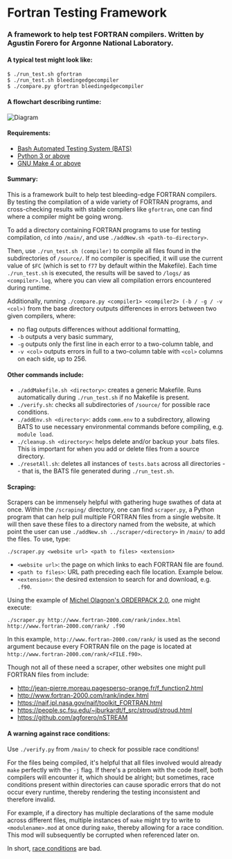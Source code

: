 # Fortran Testing Framework 
### A framework to help test FORTRAN compilers. Written by Agustin Forero for Argonne National Laboratory. 



#### A typical test might look like: 
```
$ ./run_test.sh gfortran
$ ./run_test.sh bleedingedgecompiler
$ ./compare.py gfortran bleedingedgecompiler
```



#### A flowchart describing runtime:
![Diagram](https://docs.google.com/drawings/d/e/2PACX-1vRsiWq6hmns9xMxgzui_GlJXo_F3Glt130am-J2Os0Dtb4hX1VsA9-vQ6hjQ3oMJJmnCq4-IKVzV0Zv/pub?w=1508&h=1110)



#### Requirements: 
- [Bash Automated Testing System (BATS)](https://github.com/bats-core/bats-core)
- [Python 3 or above](https://docs.python-guide.org/starting/install3/linux/)
- [GNU Make 4 or above](http://ftp.gnu.org/gnu/make/)



#### Summary: 
This is a framework built to help test bleeding-edge FORTRAN compilers. By testing the compilation of a wide variety of FORTRAN programs, and cross-checking results with stable compilers like `gfortran`, one can find where a compiler might be going wrong.

To add a directory containing FORTRAN programs to use for testing compilation, `cd` into `/main/`, and use `./addNew.sh <path-to-directory>`.

Then, use `./run_test.sh (compiler)` to compile all files found in the subdirectories of `/source/`. If no compiler is specified, it will use the current value of `$FC` (which is set to `f77` by default within the Makefile). Each time `./run_test.sh` is executed, the results will be saved to `/logs/` as `<compiler>.log`, where you can view all compilation errors encountered during runtime. 

Additionally, running `./compare.py <compiler1> <compiler2> (-b / -g / -v <col>)` from the base directory outputs differences in errors between two given compilers, where:

- no flag outputs differences without additional formatting,
- `-b` outputs a very basic summary,
- `-g` outputs only the first line in each error to a two-column table, and
- `-v <col>` outputs errors in full to a two-column table with `<col>` columns on each side, up to 256.



#### Other commands include: 
- `./addMakefile.sh <directory>`: creates a generic Makefile. Runs automatically during `./run_test.sh` if no Makefile is present.
- `./verify.sh`: checks all subdirectories of `/source/` for possible race conditions.
- `./addEnv.sh <directory>`: adds `comm.env` to a subdirectory, allowing BATS to use necessary environmental commands before compiling, e.g. `module load`.
- `./cleanup.sh <directory>`: helps delete and/or backup your .bats files. This is important for when you add or delete files from a source directory.
- `./resetAll.sh`: deletes all instances of `tests.bats` across all directories -- that is, the BATS file generated during `./run_test.sh`.



#### Scraping: 
Scrapers can be immensely helpful with gathering huge swathes of data at once. Within the `/scraping/` directory, one can find `scraper.py`, a Python program that can help pull multiple FORTRAN files from a single website. It will then save these files to a directory named from the website, at which point the user can use `./addNew.sh ../scraper/<directory>` in `/main/` to add the files. To use, type:

`./scraper.py <website url> <path to files> <extension>`
- `<website url>`: the page on which links to each FORTRAN file are found.
- `<path to files>`: URL path preceding each file location. Example below.
- `<extension>`: the desired extension to search for and download, e.g. `.f90`.

Using the example of [Michel Olagnon's ORDERPACK 2.0](http://www.fortran-2000.com/rank/index.html), one might execute:

`./scraper.py http://www.fortran-2000.com/rank/index.html http://www.fortran-2000.com/rank/ .f90`

In this example, `http://www.fortran-2000.com/rank/` is used as the second argument because every FORTRAN file on the page is located at `http://www.fortran-2000.com/rank/<FILE.f90>`.

Though not all of these need a scraper, other websites one might pull FORTRAN files from include:
- http://jean-pierre.moreau.pagesperso-orange.fr/f_function2.html
- http://www.fortran-2000.com/rank/index.html
- https://naif.jpl.nasa.gov/naif/toolkit_FORTRAN.html
- https://people.sc.fsu.edu/~jburkardt/f_src/stroud/stroud.html
- https://github.com/agforero/nSTREAM



#### A warning against race conditions: 
Use `./verify.py` from `/main/` to check for possible race conditions!

For the files being compiled, it's helpful that all files involved would already `make` perfectly with the `-j` flag. If there's a problem with the code itself, both compilers will encounter it, which should be alright; but sometimes, race conditions present within directories can cause sporadic errors that do not occur every runtime, thereby rendering the testing inconsistent and therefore invalid.

For example, if a directory has multiple declarations of the same module across different files, multiple instances of `make` might try to write to `<modulename>.mod` at once during `make`, thereby allowing for a race condition. This mod will subsequently be corrupted when referenced later on.

In short, [race conditions](https://www.youtube.com/watch?v=7aF0q7NfwfA) are bad.
